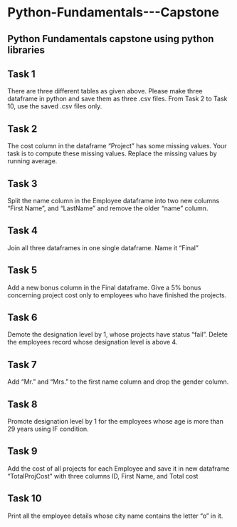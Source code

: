 # Python-Fundamentals---Capstone
## Python Fundamentals capstone using python libraries

## Task 1
There are three different tables as given above. Please make three dataframe in python
and save them as three .csv files. From Task 2 to Task 10, use the saved .csv files only.
## Task 2
The cost column in the dataframe “Project” has some missing values. Your task is to
compute these missing values. Replace the missing values by running average. 
## Task 3
Split the name column in the Employee dataframe into two new columns “First Name”,
and “LastName” and remove the older “name” column.
## Task 4
Join all three dataframes in one single dataframe. Name it “Final”
## Task 5
Add a new bonus column in the Final dataframe. Give a 5% bonus concerning project
cost only to employees who have finished the projects.
## Task 6
Demote the designation level by 1, whose projects have status “fail”. Delete the
employees record whose designation level is above 4.
## Task 7
Add “Mr.” and “Mrs.” to the first name column and drop the gender column.
## Task 8
Promote designation level by 1 for the employees whose age is more than 29 years using
IF condition.
## Task 9
Add the cost of all projects for each Employee and save it in new dataframe
“TotalProjCost” with three columns ID, First Name, and Total cost
## Task 10
Print all the employee details whose city name contains the letter “o” in it.
